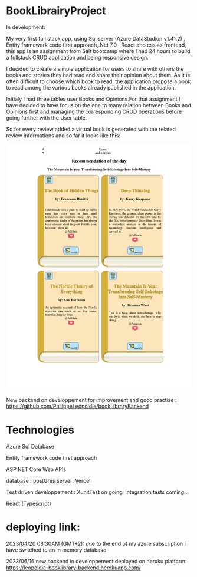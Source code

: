 # BookLibrairyProject
In development:

My very first full stack app, using Sql server (Azure DataStudion v1.41.2) , Entity framework code first approach,.Net 7.0 , React and css as frontend, this app is an assignment from Salt bootcamp where I had 24 hours to build a fullstack CRUD application  and being responsive design.

I decided to create a simple application for users to share with others the books and stories they had read and share their opinion about them. As it is often difficult to choose which book to read, the application propose a book to read among the various books already published in the application.

Initialy I had three tables user,Books and Opinions.For that assignment I have decided to have focus on the one to many relation between Books and Opinions first and managing the corresponding CRUD operations before going further with the User table.

So for every review added a virtual book is generated with the related review informations and so far it looks like this:

![my image](presentation_image.png)


New backend on developpement for improvement and good practise : https://github.com/PhilippeLeopoldie/bookLibraryBackend



# Technologies

Azure Sql Database

Entity framework code first approach

ASP.NET Core Web APIs

database : postGres
server: Vercel

Test driven developpement : XunitTest on going, integration tests coming...

React (Typescript)


# deploying link:
2023/04/20 08:30AM (GMT+2): due to the end of my azure subscription I have switched to an in memory database

2023/06/16 new backend in developpement deployed on heroku platform: https://leopoldie-booklibrary-backend.herokuapp.com/






